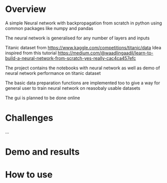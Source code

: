 # Overview
A simple Neural network with backpropagation from scratch in python using common packages like numpy and pandas

The neural network is generalised for any number of layers and inputs

Titanic dataset from https://www.kaggle.com/competitions/titanic/data
Idea inspired from this tutorial https://medium.com/@waadlingaadil/learn-to-build-a-neural-network-from-scratch-yes-really-cac4ca457efc

The project contains the notebooks with neural network as well as demo of
neural network performance on titanic dataset

The basic data preparation functions are implemented too to give a way for general user
to train neural network on reasobaly usable datasets

The gui is planned to be done online

# Challenges
...

# Demo and results

# How to use

